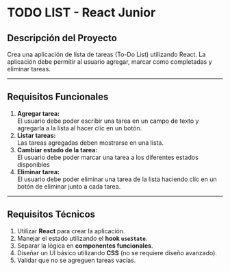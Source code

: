 # TODO LIST - React Junior

## Descripción del Proyecto

Crea una aplicación de lista de tareas (To-Do List) utilizando React. La aplicación debe permitir al usuario agregar, marcar como completadas y eliminar tareas.

---

## Requisitos Funcionales

1. **Agregar tarea:**  
   El usuario debe poder escribir una tarea en un campo de texto y agregarla a la lista al hacer clic en un botón.
2. **Listar tareas:**  
   Las tareas agregadas deben mostrarse en una lista.
3. **Cambiar estado de la tarea:**  
   El usuario debe poder marcar una tarea a los diferentes estados disponibles
4. **Eliminar tarea:**  
   El usuario debe poder eliminar una tarea de la lista haciendo clic en un botón de eliminar junto a cada tarea.

---

## Requisitos Técnicos

1. Utilizar **React** para crear la aplicación.
2. Manejar el estado utilizando el **hook `useState`**.
3. Separar la lógica en **componentes funcionales**.
4. Diseñar un UI básico utilizando **CSS** (no se requiere diseño avanzado).
5. Validar que no se agreguen tareas vacías.

